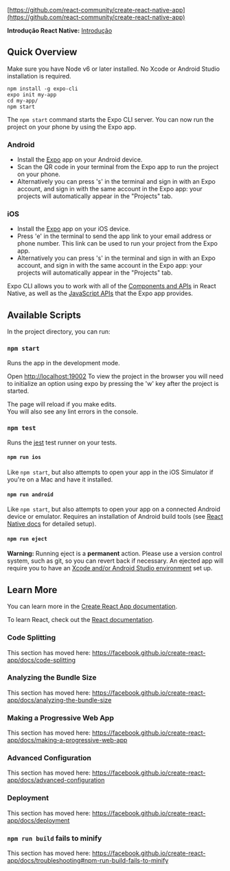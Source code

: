[https://github.com/react-community/create-react-native-app](https://github.com/react-community/create-react-native-app)

**Introdução React Native:** [Introdução](https://docs.rocketseat.dev/ambiente-react-native/introducao)


## Quick Overview

Make sure you have Node v6 or later installed. No Xcode or Android Studio installation is required.
```
npm install -g expo-cli 
expo init my-app
cd my-app/ 
npm start 
```

The  `npm start`  command starts the Expo CLI server. You can now run the project on your phone by using the Expo app.

### [](https://github.com/react-community/create-react-native-app#android)Android

-   Install the  [Expo](https://expo.io/)  app on your Android device.
-   Scan the QR code in your terminal from the Expo app to run the project on your phone.
-   Alternatively you can press 's' in the terminal and sign in with an Expo account, and sign in with the same account in the Expo app: your projects will automatically appear in the "Projects" tab.

### [](https://github.com/react-community/create-react-native-app#ios)iOS

-   Install the  [Expo](https://expo.io/)  app on your iOS device.
-   Press 'e' in the terminal to send the app link to your email address or phone number. This link can be used to run your project from the Expo app.
-   Alternatively you can press 's' in the terminal and sign in with an Expo account, and sign in with the same account in the Expo app: your projects will automatically appear in the "Projects" tab.

Expo CLI allows you to work with all of the  [Components and APIs](https://facebook.github.io/react-native/docs/getting-started.html)  in React Native, as well as the  [JavaScript APIs](https://docs.expo.io/versions/latest/sdk/index.html)  that the Expo app provides.

## Available Scripts

In the project directory, you can run:

### `npm start`

Runs the app in the development mode.<br>

Open [http://localhost:19002](http://localhost:19002) To view the project in the browser you will need to initialize an option using expo by pressing the 'w' key after the project is started.

The page will reload if you make edits.<br>
You will also see any lint errors in the console.

### `npm test`


Runs the  [jest](https://github.com/facebook/jest)  test runner on your tests.

#### [](https://github.com/react-community/create-react-native-app#npm-run-ios)`npm run ios`

Like  `npm start`, but also attempts to open your app in the iOS Simulator if you're on a Mac and have it installed.

#### [](https://github.com/react-community/create-react-native-app#npm-run-android)`npm run android`

Like  `npm start`, but also attempts to open your app on a connected Android device or emulator. Requires an installation of Android build tools (see  [React Native docs](https://facebook.github.io/react-native/docs/getting-started.html)  for detailed setup).

#### [](https://github.com/react-community/create-react-native-app#npm-run-eject)`npm run eject`

**Warning:** Running eject is a **permanent** action. Please use a version control system, such as git, so you can revert back if necessary. An ejected app will require you to have an [Xcode and/or Android Studio environment](https://facebook.github.io/react-native/docs/getting-started.html) set up.

## Learn More

You can learn more in the [Create React App documentation](https://facebook.github.io/create-react-app/docs/getting-started).

To learn React, check out the [React documentation](https://reactjs.org/).

### Code Splitting

This section has moved here: https://facebook.github.io/create-react-app/docs/code-splitting

### Analyzing the Bundle Size

This section has moved here: https://facebook.github.io/create-react-app/docs/analyzing-the-bundle-size

### Making a Progressive Web App

This section has moved here: https://facebook.github.io/create-react-app/docs/making-a-progressive-web-app

### Advanced Configuration

This section has moved here: https://facebook.github.io/create-react-app/docs/advanced-configuration

### Deployment

This section has moved here: https://facebook.github.io/create-react-app/docs/deployment

### `npm run build` fails to minify

This section has moved here: https://facebook.github.io/create-react-app/docs/troubleshooting#npm-run-build-fails-to-minify
